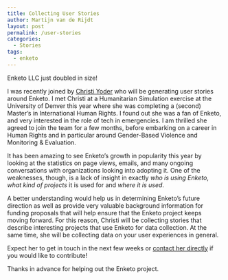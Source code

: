 ```yaml
---
title: Collecting User Stories
author: Martijn van de Rijdt
layout: post
permalink: /user-stories
categories:
  - Stories
tags:
  - enketo
---
```


Enketo LLC just doubled in size! 

I was recently joined by [Christi Yoder](https://linkedin.com/in/yoderc) who will be generating user stories around Enketo. I met Christi at a Humanitarian Simulation exercise at the University of Denver this year where she was completing a (second) Master’s in International Human Rights. I found out she was a fan of Enketo, and very interested in the role of tech in emergencies. I am thrilled she agreed to join the team for a few months, before embarking on a career in Human Rights and in particular around Gender-Based Violence and Monitoring & Evaluation.

It has been amazing to see Enketo’s growth in popularity this year by looking at the statistics on page views, emails, and many ongoing conversations with organizations looking into adopting it. One of the weaknesses, though, is a lack of insight in exactly _who is using Enketo_, _what kind of projects_ it is used for and _where it is used_. 

A better understanding would help us in determining Enketo’s future direction as well as provide very valuable background information for funding proposals that will help ensure that the Enketo project keeps moving forward. For this reason, Christi will be collecting stories that describe interesting projects that use Enketo for data collection. At the same time, she will be collecting data on your user experiences in general.

Expect her to get in touch in the next few weeks or [contact her directly](mailto:christi@enketo.org) if you would like to contribute!

Thanks in advance for helping out the Enketo project.

